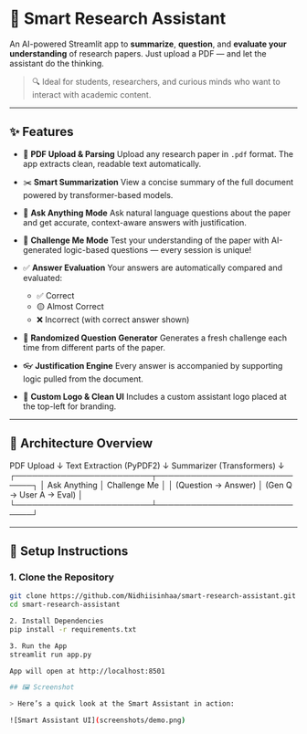 # 🤖 Smart Research Assistant

An AI-powered Streamlit app to **summarize**, **question**, and **evaluate your understanding** of research papers.
Just upload a PDF — and let the assistant do the thinking.

> 🔍 Ideal for students, researchers, and curious minds who want to interact with academic content.

---

## ✨ Features

- 📄 **PDF Upload & Parsing**
  Upload any research paper in `.pdf` format. The app extracts clean, readable text automatically.

- ✂️ **Smart Summarization**
  View a concise summary of the full document powered by transformer-based models.

- 💬 **Ask Anything Mode**
  Ask natural language questions about the paper and get accurate, context-aware answers with justification.

- 🧠 **Challenge Me Mode**
  Test your understanding of the paper with AI-generated logic-based questions — every session is unique!

- ✅ **Answer Evaluation**
  Your answers are automatically compared and evaluated:
  - ✅ Correct
  - 🟡 Almost Correct
  - ❌ Incorrect (with correct answer shown)

- 🔁 **Randomized Question Generator**
  Generates a fresh challenge each time from different parts of the paper.

- 👓 **Justification Engine**
  Every answer is accompanied by supporting logic pulled from the document.

- 🎨 **Custom Logo & Clean UI**
  Includes a custom assistant logo placed at the top-left for branding.

---

## 🧠 Architecture Overview

PDF Upload
↓
Text Extraction (PyPDF2)
↓
Summarizer (Transformers)
↓
┌────────────────────────┬────────────────────────────┐
│ Ask Anything │ Challenge Me │
│ (Question → Answer) │ (Gen Q → User A → Eval) │
└────────────────────────┴────────────────────────────┘

---

## 🚀 Setup Instructions

### 1. Clone the Repository

```bash
git clone https://github.com/Nidhiisinhaa/smart-research-assistant.git
cd smart-research-assistant

2. Install Dependencies
pip install -r requirements.txt

3. Run the App
streamlit run app.py

App will open at http://localhost:8501

## 🖼️ Screenshot

> Here’s a quick look at the Smart Assistant in action:

![Smart Assistant UI](screenshots/demo.png)

